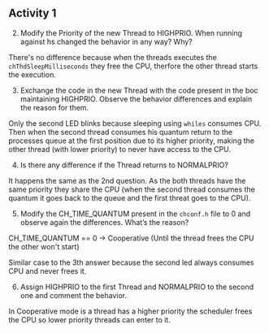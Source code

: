 ## Activity 1

2. Modify the Priority of the new Thread to HIGHPRIO. When running against hs changed the behavior in any way? Why?

There's no difference because when the threads executes the `chThdSleepMilliseconds` they free the CPU, therfore the other thread starts the execution.

3. Exchange the code in the new Thread with the code present in the boc maintaining HIGHPRIO. Observe the behavior differences and explain the reason for them.

Only the second LED blinks because sleeping using `whiles` consumes CPU. Then when the second thread consumes his quantum return to the processes queue at the first position due to its higher priority, making the other thread (with lower priority) to never have access to the CPU.

4. Is there any difference if the Thread returns to NORMALPRIO?

It happens the same as the 2nd question. As the both threads have the same priority they share the CPU (when the second thread consumes the quantum it goes back to the queue and the first threat goes to the CPU).

5. Modify the CH_TIME_QUANTUM present in the `chconf.h` file to 0 and observe again the differences. What’s the reason?

CH_TIME_QUANTUM == 0 -> Cooperative (Until the thread frees the CPU the other won't start)

Similar case to the 3th answer because the second led always consumes CPU and never frees it.

6. Assign HIGHPRIO to the first Thread and NORMALPRIO to the second one and comment the behavior.

In Cooperative mode is a thread has a higher priority the scheduler frees the CPU so lower priority threads can enter to it.



